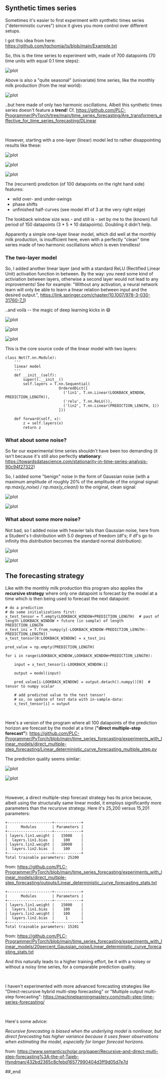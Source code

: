 ## Synthetic times series

Sometimes it's easier to first experiment with synthetic times series ("deterministic curves") since it gives you more control over different setups.

I got this idea from here: https://github.com/tgchomia/ts/blob/main/Example.txt

So, this is the time series to experiment with, made of 700 datapoints (70 time units with equal 0.1 time steps):

![plot](../Linear_deterministic_curve_forecasting_org_curve.png)

Above is also a "quite seasonal" (univariate) time series, like the monthly milk production (from the real world):

![plot](../../Are_transformers_effective_for_time_series_forecasting/DLinear/backup/monthly_milk_production_forecasting2_00a.png)

..but here made of only two harmonic oscillations. Albeit this synthetic times series doesn't feature a **trend**! Cf. https://github.com/PLC-Programmer/PyTorch/tree/main/time_series_forecasting/Are_transformers_effective_for_time_series_forecasting/DLinear

<br/>

However, starting with a one-layer (linear) model led to rather disappointing results like these:

![plot](./one_layer_no_noise/Linear_deterministic_curve_forecasting--00.png)

![plot](./one_layer_no_noise/Linear_deterministic_curve_forecasting--01.png)

![plot](./one_layer_no_noise/Linear_deterministic_curve_forecasting--02.png)

The (recurrent) prediction (of 100 datapoints on the right hand side) features:
* wild over- and under-swings
* phase shifts
* unfinished half-curves (see model #1 of 3 at the very right edge)

The lookback window size was - and still is - set by me to the (known) full period of 150 datapoints (3 * 5 * 10 datapoints). Doubling it didn't help.

Apparently a simple one-layer linear model, which did well at the monthly milk production, is insufficient here, even with a perfectly "clean" time series made of two harmonic oscillations which is even trendless!

### The two-layer model 

So, I added another linear layer (and with a standard ReLU (Rectified Linear Unit) activation function in between.
By the way: you need some kind of activiation between layers, otherwise a second layer would not lead to any improvements! See for example: "Without any activation, a neural network learn will only be able to learn a linear relation between input and the desired output.", https://link.springer.com/chapter/10.1007/978-3-030-31760-7_1)

..and voilà -- the magic of deep learning kicks in :smile:

![plot](./without_noise/Linear_deterministic_curve_forecasting--00.png)

![plot](./without_noise/Linear_deterministic_curve_forecasting--01.png)

![plot](./without_noise/Linear_deterministic_curve_forecasting--02.png)

This is the core source code of the linear model with two layers:

```
class Net(T.nn.Module):
    '''
    linear model
    '''
    def __init__(self):
        super().__init__()
        self.layers = T.nn.Sequential(
                        OrderedDict([
                          ('lin1', T.nn.Linear(LOOKBACK_WINDOW, PREDICTION_LENGTH)),
                          ('relu', T.nn.ReLU()),
                          ('lin2', T.nn.Linear(PREDICTION_LENGTH, 1))
                        ]))

    def forward(self, x):
        z = self.layers(x)
        return z
```

### What about some noise? 

So far our experimental time series shouldn't have been too demanding (it isn't because it's still also perfectly **stationary**: https://towardsdatascience.com/stationarity-in-time-series-analysis-90c94f27322)

So, I added some "benign" noise in the form of Gaussian noise (with a maximum amplitude of roughly 20% of the amplitude of the original signal: *np.max(y_noise) / np.max(y_clean)*) to the original, clean signal:

![plot](./20percent_Gaussian_noise/Linear_deterministic_curve_forecasting--01.png)

![plot](./20percent_Gaussian_noise/Linear_deterministic_curve_forecasting--01a.png)

### What about some more noise? 

Not bad, so I added noise with heavier tails than Gaussian noise, here from a Student's t-distribution with 5.0 degrees of freedom (df's; if df's go to infinity this distribution becomes the standard normal distribution):

![plot](./50percent_t_distr_noise/Linear_deterministic_curve_forecasting--00.png)

![plot](./50percent_t_distr_noise/Linear_deterministic_curve_forecasting--00a.png)

## The forecasting strategy

Like with the monthly milk production this program also applies the **recursive strategy** where only one datapoint is forecast by the model at a time which is then being used to forecast the next datapoint:

```
# do a prediction
# do some initializations first:
x_test_tensor = T.empty(LOOKBACK_WINDOW+PREDICTION_LENGTH)  # past of length LOOKBACK_WINDOW + future (in sample) of length PREDICTION_LENGTH
x_test_ini = T.from_numpy(y[-LOOKBACK_WINDOW-PREDICTION_LENGTH:-PREDICTION_LENGTH])
x_test_tensor[0:LOOKBACK_WINDOW] = x_test_ini

pred_value = np.empty(PREDICTION_LENGTH)

for i in range(LOOKBACK_WINDOW,LOOKBACK_WINDOW+PREDICTION_LENGTH):

    input = x_test_tensor[i-LOOKBACK_WINDOW:i]

    output = model(input)

    pred_value[i-LOOKBACK_WINDOW] = output.detach().numpy()[0]  # tensor to numpy scalar

    # add predicted value to the test tensor!
    # so, no update of test data with in-sample-data:
    x_test_tensor[i] = output
```

<br/>

Here's a version of the program where all 100 datapoints of the prediction horizon are forecast by the model at a time (**"direct multiple-step forecast"**): https://github.com/PLC-Programmer/PyTorch/blob/main/time_series_forecasting/experiments_with_linear_models/direct_multiple-step_forecasting/Linear_deterministic_curve_forecasting_multiple_step.py

The prediction quality seems similar:

![plot](./direct_multiple-step_forecasting/outputs/Linear_deterministic_curve_forecasting--01.png)

![plot](./direct_multiple-step_forecasting/outputs/Linear_deterministic_curve_forecasting--01a.png)

<br/>

However, a direct multiple-step forecast strategy has its price because, albeit using the structurally same linear model, it employs significantly more parameters than the recursive strategy. Here it's 25,200 versus 15,201 parameters:

```
+--------------------+------------+
|      Modules       | Parameters |
+--------------------+------------+
| layers.lin1.weight |   15000    |
|  layers.lin1.bias  |    100     |
| layers.lin2.weight |   10000    |
|  layers.lin2.bias  |    100     |
+--------------------+------------+
Total trainable parameters: 25200
```

from: https://github.com/PLC-Programmer/PyTorch/blob/main/time_series_forecasting/experiments_with_linear_models/direct_multiple-step_forecasting/outputs/Linear_deterministic_curve_forecasting_stats.txt

```
+--------------------+------------+
|      Modules       | Parameters |
+--------------------+------------+
| layers.lin1.weight |   15000    |
|  layers.lin1.bias  |    100     |
| layers.lin2.weight |    100     |
|  layers.lin2.bias  |     1      |
+--------------------+------------+
Total trainable parameters: 15201
```

from: https://github.com/PLC-Programmer/PyTorch/blob/main/time_series_forecasting/experiments_with_linear_models/20percent_Gaussian_noise/Linear_deterministic_curve_forecasting_stats.txt

And this naturally leads to a higher training effort, be it with a noisey or without a noisy time series, for a comparable prediction quality.

<br/>

I haven't experimented with more advanced forecasting strategies like "Direct-recursive hybrid multi-step forecasting" or "Multiple output multi-step forecasting": https://machinelearningmastery.com/multi-step-time-series-forecasting/

<br/>

Here's some advice:

*Recursive forecasting is biased when the underlying model is nonlinear, but direct forecasting has higher variance because it uses fewer observations when estimating the model, especially for longer forecast horizons.*

from: https://www.semanticscholar.org/paper/Recursive-and-direct-multi-step-forecasting%3A-the-of-Taieb-Hyndman/432bd2365c8cfebd16577990404d3ff9d05d7e7d

##_end
